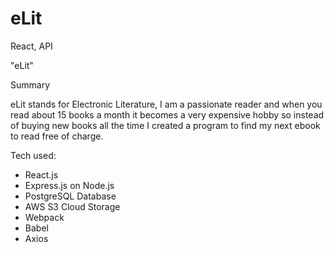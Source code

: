 # eLit
React, API

"eLit"

Summary

eLit stands for Electronic Literature, I am a passionate reader and when you read about 15 books a month it becomes a very 
expensive hobby so instead of buying new books all the time I created a program to find my next ebook to read free of charge.

Tech used:
- React.js 
- Express.js on Node.js
- PostgreSQL Database
- AWS S3 Cloud Storage
- Webpack
- Babel
- Axios


